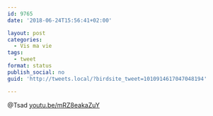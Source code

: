 ```yaml
---
id: 9765
date: '2018-06-24T15:56:41+02:00'

layout: post
categories:
  - Vis ma vie
tags:
  - tweet
format: status
publish_social: no
guid: 'http://tweets.local/?birdsite_tweet=1010914617047048194'

---
```


@Tsad [youtu.be/mRZ8eakaZuY](https://youtu.be/mRZ8eakaZuY)